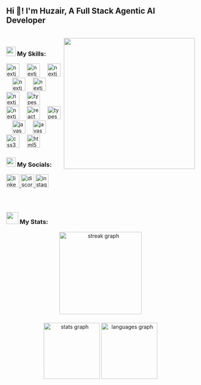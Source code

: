 <h2 align="left">Hi 👋! I'm Huzair, A Full Stack Agentic AI Developer</h2>
<br clear="both">
<img align="right" height="350" src="https://user-images.githubusercontent.com/74038190/221352989-518609ab-b4d1-459e-929f-a08cd2bd9b3c.gif" />

###
<div align="left">
 <h3 align="left" display="inline-block"><img src="https://user-images.githubusercontent.com/74038190/218265814-3084a4ba-809c-4135-afc0-8685d0f634b3.gif" height="25"/> My Skills:</h3> 
  <img src="https://cdn.jsdelivr.net/gh/devicons/devicon@latest/icons/python/python-original.svg" height="35" alt="nextjs logo"  />
  <img width="12" />
  <img src="https://cdn.jsdelivr.net/gh/devicons/devicon@latest/icons/flask/flask-original.svg" height="35" alt="nextjs logo"  />
  <img width="12" />
   <img src="https://cdn.jsdelivr.net/gh/devicons/devicon@latest/icons/django/django-plain.svg" height="35" alt="nextjs logo"  />
  <img width="12" />
   <img src="https://cdn.jsdelivr.net/gh/devicons/devicon@latest/icons/fastapi/fastapi-original.svg" height="35" alt="nextjs logo"  />
  <img width="12" />
  <img src="https://cdn.jsdelivr.net/gh/devicons/devicon@latest/icons/azuresqldatabase/azuresqldatabase-original.svg" height="35" alt="nextjs logo"  />
  <img width="12" />
  <img src="https://cdn.jsdelivr.net/gh/devicons/devicon@latest/icons/postgresql/postgresql-original.svg" height="35" alt="nextjs logo"  />
  <img width="12" />
   <img src="https://cdn.jsdelivr.net/gh/devicons/devicon/icons/firebase/firebase-original.svg" height="35" alt="typescript logo"  />
  <img width="12" />
 <br>
  <img src="https://cdn.jsdelivr.net/gh/devicons/devicon@latest/icons/nextjs/nextjs-original.svg" height="35" alt="nextjs logo"  />
  <img width="12" />
    <img src="https://cdn.jsdelivr.net/gh/devicons/devicon/icons/react/react-original.svg" height="35" alt="react logo"  />
  <img width="12" />
   <img src="https://cdn.jsdelivr.net/gh/devicons/devicon/icons/typescript/typescript-original.svg" height="35" alt="typescript logo"  />
  <img width="12" />
  <img src="https://cdn.jsdelivr.net/gh/devicons/devicon/icons/javascript/javascript-original.svg" height="35" alt="javascript logo"  />
  <img width="12" />
   <img src="https://cdn.jsdelivr.net/gh/devicons/devicon/icons/tailwindcss/tailwindcss-original.svg" height="35" alt="javascript logo"  />
  <img width="12" />

  <img src="https://cdn.jsdelivr.net/gh/devicons/devicon/icons/css3/css3-original.svg" height="35" alt="css3 logo"  />
  <img width="12" />
  <img src="https://cdn.jsdelivr.net/gh/devicons/devicon/icons/html5/html5-original.svg" height="35" alt="html5 logo"  />
  <img width="12" />
  <br>
</div>

###

<div align="left">
   <h3 align="left" display="inline-block"><img src="https://user-images.githubusercontent.com/74038190/216658099-d7c8efef-4e2f-4cdb-8d4d-977a02bee0bc.gif" height="25"/> My Socials:</h3>
  <a href="https://www.linkedin.com/in/huzair-ahmed-khan-b95296248/" target="_blank">
  <img src="https://img.shields.io/static/v1?message=LinkedIn&logo=linkedin&label=&color=0077B5&logoColor=white&labelColor=&style=for-the-badge" height="35" alt="linkedin logo" />
  </a>
  <a href="https://discord.gg/d95ymp66" target="_blank">
  <img src="https://img.shields.io/static/v1?message=Discord&logo=discord&label=&color=7289DA&logoColor=white&labelColor=&style=for-the-badge" height="35" alt="discord logo" />
  </a>
  <a href="https://www.instagram.com/huzair.16/" target="_blank">
  <img src="https://img.shields.io/static/v1?message=Instagram&logo=instagram&label=&color=E4405F&logoColor=white&labelColor=&style=for-the-badge" height="35" alt="instagram logo" />
  </a>

</div>

###
<br clear="both">
<h3 align="left"><img src="https://user-images.githubusercontent.com/74038190/216654141-4aa6ba4c-aa36-481a-bb65-56ee85d87de3.gif" height="32"/> My Stats:</h3>
<div align="center">
  <img src="https://streak-stats.demolab.com?user=codeWithHak&locale=en&mode=daily&theme=dark&hide_border=false&border_radius=5&order=3" height="220" alt="streak graph"  />
</div>

###

###

<div align="center">
  <img src="https://github-readme-stats.vercel.app/api?username=codeWithHak&hide_title=false&hide_rank=false&show_icons=true&include_all_commits=true&count_private=true&disable_animations=false&theme=dracula&locale=en&hide_border=false" height="150" alt="stats graph"  />
  <img src="https://github-readme-stats.vercel.app/api/top-langs?username=codeWithHak&locale=en&hide_title=false&layout=compact&card_width=320&langs_count=5&theme=dracula&hide_border=false" height="150" alt="languages graph"  />
</div>

###
